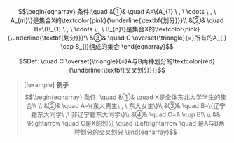 $$\begin{eqnarray}
条件:\quad 
&①& \quad A=\{A_{1} \ , \ \cdots \ , \ A_{m}\}是集合X的\textcolor{pink}{\underline{\textbf{划分}}}\\
&②& \quad B=\{B_{1} \ , \ \cdots \ , \ B_{n}\}是集合X的\textcolor{pink}{\underline{\textbf{划分}}}\\
&③& \quad C \overset{\triangle}{=}所有的A_{i} \cap B_{j}组成的集合
\end{eqnarray}$$

$$Def: \quad C \overset{\triangle}{=}A与B两种划分的\textcolor{red}{\underline{\textbf{交叉划分}}}$$
> [!example] **例子**
>$$\begin{eqnarray}
条件: \quad
&①& \quad X是全体东北大学学生的集合\\ \\
&②& \quad A=\{东大男生\ , \ 东大女生\}\\
&③& \quad B=\{辽宁籍东大同学\ ,\ 非辽宁籍东大同学\}\\
&④& \quad C=A \cup B\\ \\
&& \Rightarrow \quad C是X的划分 \quad \Leftrightarrow \quad 是A与B两种划分的交叉划分
\end{eqnarray}$$